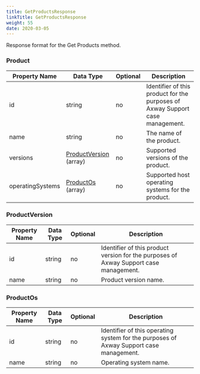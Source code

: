 ```yaml
---
title: GetProductsResponse
linkTitle: GetProductsResponse
weight: 55
date: 2020-03-05
---
```


Response format for the Get Products method.

### Product

| Property Name    | Data Type                             | Optional | Description |
|------------------|---------------------------------------|----------|-------------|
| id               | string                                |       no | Identifier of this product for the purposes of Axway Support case management. |
| name             | string                                |       no | The name of the product. |
| versions         | [ProductVersion](#productversion) (array) |       no | Supported versions of the product. |
| operatingSystems | [ProductOs](#productos) (array)           |       no | Supported host operating systems for the product. |

### ProductVersion

| Property Name | Data Type | Optional | Description |
|---------------|-----------|----------|-------------|
| id            | string    |       no | Identifier of this product version for the purposes of Axway Support case management. |
| name          | string    |       no | Product version name. |

### ProductOs

| Property Name | Data Type | Optional | Description |
|---------------|-----------|----------|-------------|
| id            | string    |       no | Identifier of this operating system for the purposes of Axway Support case management. |
| name          | string    |       no | Operating system name. |
